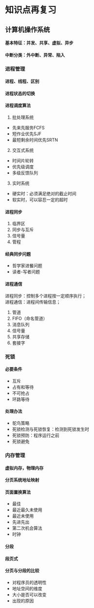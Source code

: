 # 知识点再复习  

## 计算机操作系统  

#### 基本特征：并发、共享、虚拟、异步  

#### 中断分类：外中断、异常、陷入  

### 进程管理  

#### 进程、线程、区别  

#### 进程状态的切换  

#### 进程调度算法  
1. 批处理系统  
  - 先来先服务FCFS  
  - 短作业优先SJF  
  - 最短剩余时间优先SRTN  

2. 交互式系统  
  - 时间片轮转  
  - 优先级调度  
  - 多级反馈队列  

3. 实时系统  
  - 硬实时：必须满足绝对的截止时间  
  - 软实时，可以容忍一定的超时  

#### 进程同步  
1. 临界区  
2. 同步与互斥  
3. 信号量
4. 管程  

#### 经典同步问题  
- 哲学家进餐问题  
- 读者-写者问题  

#### 进程通信  
进程同步：控制多个进程按一定顺序执行；  
进程通信：进程间传输信息；  

1. 管道  
2. FIFO（命名管道）  
3. 消息队列  
4. 信号量  
5. 共享存储   
6. 套接字  

### 死锁  

#### 必要条件  
- 互斥  
- 占有和等待  
- 不可抢占  
- 环路等待  

#### 处理办法  
- 鸵鸟策略  
- 死锁检测与死锁恢复：检测到死锁发生时  
- 死锁预防：程序运行之前  
- 死锁避免  


### 内存管理  

#### 虚拟内存，物理内存  

#### 分页系统地址映射  

#### 页面置换算法  
- 最佳  
- 最近最久未使用  
- 最近未使用  
- 先进先出  
- 第二次机会算法  
- 时钟  

#### 分段  

#### 段页式  

#### 分页与分段的比较  
- 对程序员的透明性  
- 地址空间的维度  
- 大小是否可以改变  
- 出现的原因  











